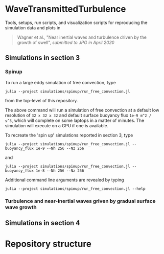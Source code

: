 # WaveTransmittedTurbulence

Tools, setups, run scripts, and visualization scripts for reproducing the simulation data and plots in 

> Wagner et al., "Near inertial waves and turbulence driven by the growth of swell", _submitted to JPO in April 2020_

## Simulations in section 3

### Spinup

To run a large eddy simulation of free convection, type

```
julia --project simulations/spinup/run_free_convection.jl
```

from the top-level of this repository.

The above command will run a simulation of free convection at a default low resolution of `32 x 32 x 32` and default surface buoyancy flux `1e-9 m^2 / s^3`, which will complete on some laptops in a matter of minutes.
The simulation will execute on a GPU if one is available.

To recreate the 'spin up' simulations reported in section 3, type

```
julia --project simulations/spinup/run_free_convection.jl --buoyancy_flux 1e-9 --Nh 256 --Nz 256
```

and

```
julia --project simulations/spinup/run_free_convection.jl --buoyancy_flux 1e-8 --Nh 256 --Nz 256
```

Additional command line arguments are revealed by typing

```
julia --project simulations/spinup/run_free_convection.jl --help
```

### Turbulence and near-inertial waves griven by gradual surface wave growth

## Simulations in section 4

# Repository structure
